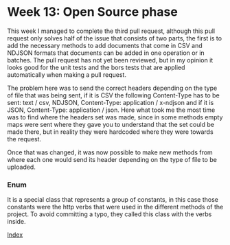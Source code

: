 # Week 13: Open Source phase

This week I managed to complete the third pull request, although this pull request only solves half of the issue that consists of two parts, the first is to add the necessary methods to add documents that come in CSV and NDJSON formats that documents can be added in one operation or in batches. The pull request has not yet been reviewed, but in my opinion it looks good for the unit tests and the bors tests that are applied automatically when making a pull request.

The problem here was to send the correct headers depending on the type of file that was being sent, if it is CSV the following Content-Type has to be sent: text / csv, NDJSON, Content-Type: application / x-ndjson and if it is JSON, Content-Type: application / json. Here what took me the most time was to find where the headers set was made, since in some methods empty maps were sent where they gave you to understand that the set could be made there, but in reality they were hardcoded where they were towards the request.

Once that was changed, it was now possible to make new methods from where each one would send its header depending on the type of file to be uploaded.

### Enum

It is a special class that represents a group of constants, in this case those constants were the http verbs that were used in the different methods of the project. To avoid committing a typo, they called this class with the verbs inside.



[Index](https://diegonavarroq.github.io/Journal)

